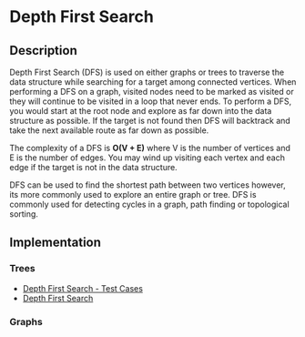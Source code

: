 # Depth First Search
## Description
Depth First Search (DFS) is used on either graphs or trees to traverse the data structure while searching for a target among connected vertices. When performing a DFS on a graph, visited nodes need to be marked as visited or they will continue to be visited in a loop that never ends. To perform a DFS, you would start at the root node and explore as far down into the data structure as possible. If the target is not found then DFS will backtrack and take the next available route as far down as possible.

The complexity of a DFS is **O(V + E)** where V is the number of vertices and E is the number of edges. You may wind up visiting each vertex and each edge if the target is not in the data structure.

DFS can be used to find the shortest path between two vertices however, its more commonly used to explore an entire graph or tree. DFS is commonly used for detecting cycles in a graph, path finding or topological sorting.

## Implementation
### Trees
- [Depth First Search - Test Cases](../../../test/search/depth_first_search_test.py)
- [Depth First Search](./depth_first_search.py)

### Graphs
